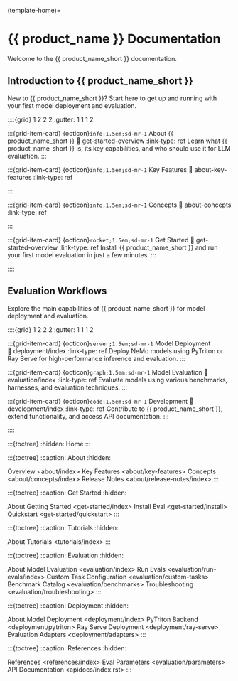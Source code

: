(template-home)=

# {{ product_name }} Documentation

Welcome to the {{ product_name_short }} documentation.

## Introduction to {{ product_name_short }}

New to {{ product_name_short }}? Start here to get up and running with your first model deployment and evaluation.

::::{grid} 1 2 2 2
:gutter: 1 1 1 2

:::{grid-item-card} {octicon}`info;1.5em;sd-mr-1` About {{ product_name_short }}
:link: get-started-overview
:link-type: ref
Learn what {{ product_name_short }} is, its key capabilities, and who should use it for LLM evaluation.
:::

:::{grid-item-card} {octicon}`info;1.5em;sd-mr-1` Key Features
:link: about-key-features
:link-type: ref
<!-- TBD -->
:::

:::{grid-item-card} {octicon}`info;1.5em;sd-mr-1` Concepts
:link: about-concepts
:link-type: ref
<!-- TBD -->
:::

:::{grid-item-card} {octicon}`rocket;1.5em;sd-mr-1` Get Started
:link: get-started-overview
:link-type: ref
Install {{ product_name_short }} and run your first model evaluation in just a few minutes.
:::

::::

## Evaluation Workflows

Explore the main capabilities of {{ product_name_short }} for model deployment and evaluation.

::::{grid} 1 2 2 2
:gutter: 1 1 1 2

:::{grid-item-card} {octicon}`server;1.5em;sd-mr-1` Model Deployment  
:link: deployment/index
:link-type: ref
Deploy NeMo models using PyTriton or Ray Serve for high-performance inference and evaluation.
:::

:::{grid-item-card} {octicon}`graph;1.5em;sd-mr-1` Model Evaluation
:link: evaluation/index
:link-type: ref
Evaluate models using various benchmarks, harnesses, and evaluation techniques.
:::

:::{grid-item-card} {octicon}`code;1.5em;sd-mr-1` Development
:link: development/index
:link-type: ref
Contribute to {{ product_name_short }}, extend functionality, and access API documentation.
:::

::::

:::{toctree}
:hidden:
Home <self>
:::

:::{toctree}
:caption: About
:hidden:

Overview <about/index>
Key Features <about/key-features>
Concepts <about/concepts/index>
Release Notes <about/release-notes/index>
:::

:::{toctree}
:caption: Get Started
:hidden:

About Getting Started <get-started/index>
Install Eval <get-started/install>
Quickstart <get-started/quickstart>
:::

:::{toctree}
:caption: Tutorials
:hidden:

About Tutorials <tutorials/index>
:::

:::{toctree}
:caption: Evaluation
:hidden:

About Model Evaluation <evaluation/index>
Run Evals <evaluation/run-evals/index>
Custom Task Configuration <evaluation/custom-tasks>
Benchmark Catalog <evaluation/benchmarks>
Troubleshooting <evaluation/troubleshooting>
:::

:::{toctree}
:caption: Deployment
:hidden:

About Model Deployment <deployment/index>
PyTriton Backend <deployment/pytriton>
Ray Serve Deployment <deployment/ray-serve>
Evaluation Adapters <deployment/adapters>
:::

:::{toctree}
:caption: References
:hidden:

References <references/index>
Eval Parameters <evaluation/parameters>
API Documentation <apidocs/index.rst>
:::
